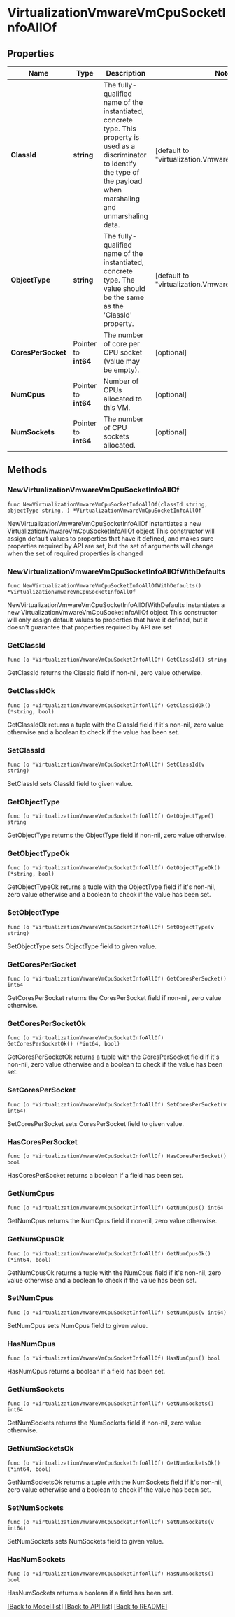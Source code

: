 # VirtualizationVmwareVmCpuSocketInfoAllOf

## Properties

Name | Type | Description | Notes
------------ | ------------- | ------------- | -------------
**ClassId** | **string** | The fully-qualified name of the instantiated, concrete type. This property is used as a discriminator to identify the type of the payload when marshaling and unmarshaling data. | [default to "virtualization.VmwareVmCpuSocketInfo"]
**ObjectType** | **string** | The fully-qualified name of the instantiated, concrete type. The value should be the same as the &#39;ClassId&#39; property. | [default to "virtualization.VmwareVmCpuSocketInfo"]
**CoresPerSocket** | Pointer to **int64** | The number of core per CPU socket (value may be empty). | [optional] 
**NumCpus** | Pointer to **int64** | Number of CPUs allocated to this VM. | [optional] 
**NumSockets** | Pointer to **int64** | The number of CPU sockets allocated. | [optional] 

## Methods

### NewVirtualizationVmwareVmCpuSocketInfoAllOf

`func NewVirtualizationVmwareVmCpuSocketInfoAllOf(classId string, objectType string, ) *VirtualizationVmwareVmCpuSocketInfoAllOf`

NewVirtualizationVmwareVmCpuSocketInfoAllOf instantiates a new VirtualizationVmwareVmCpuSocketInfoAllOf object
This constructor will assign default values to properties that have it defined,
and makes sure properties required by API are set, but the set of arguments
will change when the set of required properties is changed

### NewVirtualizationVmwareVmCpuSocketInfoAllOfWithDefaults

`func NewVirtualizationVmwareVmCpuSocketInfoAllOfWithDefaults() *VirtualizationVmwareVmCpuSocketInfoAllOf`

NewVirtualizationVmwareVmCpuSocketInfoAllOfWithDefaults instantiates a new VirtualizationVmwareVmCpuSocketInfoAllOf object
This constructor will only assign default values to properties that have it defined,
but it doesn't guarantee that properties required by API are set

### GetClassId

`func (o *VirtualizationVmwareVmCpuSocketInfoAllOf) GetClassId() string`

GetClassId returns the ClassId field if non-nil, zero value otherwise.

### GetClassIdOk

`func (o *VirtualizationVmwareVmCpuSocketInfoAllOf) GetClassIdOk() (*string, bool)`

GetClassIdOk returns a tuple with the ClassId field if it's non-nil, zero value otherwise
and a boolean to check if the value has been set.

### SetClassId

`func (o *VirtualizationVmwareVmCpuSocketInfoAllOf) SetClassId(v string)`

SetClassId sets ClassId field to given value.


### GetObjectType

`func (o *VirtualizationVmwareVmCpuSocketInfoAllOf) GetObjectType() string`

GetObjectType returns the ObjectType field if non-nil, zero value otherwise.

### GetObjectTypeOk

`func (o *VirtualizationVmwareVmCpuSocketInfoAllOf) GetObjectTypeOk() (*string, bool)`

GetObjectTypeOk returns a tuple with the ObjectType field if it's non-nil, zero value otherwise
and a boolean to check if the value has been set.

### SetObjectType

`func (o *VirtualizationVmwareVmCpuSocketInfoAllOf) SetObjectType(v string)`

SetObjectType sets ObjectType field to given value.


### GetCoresPerSocket

`func (o *VirtualizationVmwareVmCpuSocketInfoAllOf) GetCoresPerSocket() int64`

GetCoresPerSocket returns the CoresPerSocket field if non-nil, zero value otherwise.

### GetCoresPerSocketOk

`func (o *VirtualizationVmwareVmCpuSocketInfoAllOf) GetCoresPerSocketOk() (*int64, bool)`

GetCoresPerSocketOk returns a tuple with the CoresPerSocket field if it's non-nil, zero value otherwise
and a boolean to check if the value has been set.

### SetCoresPerSocket

`func (o *VirtualizationVmwareVmCpuSocketInfoAllOf) SetCoresPerSocket(v int64)`

SetCoresPerSocket sets CoresPerSocket field to given value.

### HasCoresPerSocket

`func (o *VirtualizationVmwareVmCpuSocketInfoAllOf) HasCoresPerSocket() bool`

HasCoresPerSocket returns a boolean if a field has been set.

### GetNumCpus

`func (o *VirtualizationVmwareVmCpuSocketInfoAllOf) GetNumCpus() int64`

GetNumCpus returns the NumCpus field if non-nil, zero value otherwise.

### GetNumCpusOk

`func (o *VirtualizationVmwareVmCpuSocketInfoAllOf) GetNumCpusOk() (*int64, bool)`

GetNumCpusOk returns a tuple with the NumCpus field if it's non-nil, zero value otherwise
and a boolean to check if the value has been set.

### SetNumCpus

`func (o *VirtualizationVmwareVmCpuSocketInfoAllOf) SetNumCpus(v int64)`

SetNumCpus sets NumCpus field to given value.

### HasNumCpus

`func (o *VirtualizationVmwareVmCpuSocketInfoAllOf) HasNumCpus() bool`

HasNumCpus returns a boolean if a field has been set.

### GetNumSockets

`func (o *VirtualizationVmwareVmCpuSocketInfoAllOf) GetNumSockets() int64`

GetNumSockets returns the NumSockets field if non-nil, zero value otherwise.

### GetNumSocketsOk

`func (o *VirtualizationVmwareVmCpuSocketInfoAllOf) GetNumSocketsOk() (*int64, bool)`

GetNumSocketsOk returns a tuple with the NumSockets field if it's non-nil, zero value otherwise
and a boolean to check if the value has been set.

### SetNumSockets

`func (o *VirtualizationVmwareVmCpuSocketInfoAllOf) SetNumSockets(v int64)`

SetNumSockets sets NumSockets field to given value.

### HasNumSockets

`func (o *VirtualizationVmwareVmCpuSocketInfoAllOf) HasNumSockets() bool`

HasNumSockets returns a boolean if a field has been set.


[[Back to Model list]](../README.md#documentation-for-models) [[Back to API list]](../README.md#documentation-for-api-endpoints) [[Back to README]](../README.md)


